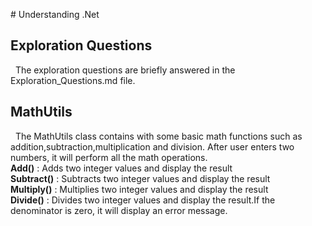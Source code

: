 ﻿﻿# Understanding .Net

## Exploration Questions
&nbsp;&nbsp;The exploration questions are briefly answered in the Exploration_Questions.md file.

## MathUtils
  &nbsp;&nbsp;The MathUtils class contains  with some basic math functions such as addition,subtraction,multiplication and division. After user enters two numbers, it will perform all the math operations.<BR>
  **Add()** : Adds two integer values and display the result<br>
  **Subtract()** : Subtracts two integer values and display the result<br>
  **Multiply()**  : Multiplies two integer values and display the result<br>
 **Divide()** : Divides two integer values and display the result.If the denominator is zero, it will display an error message.